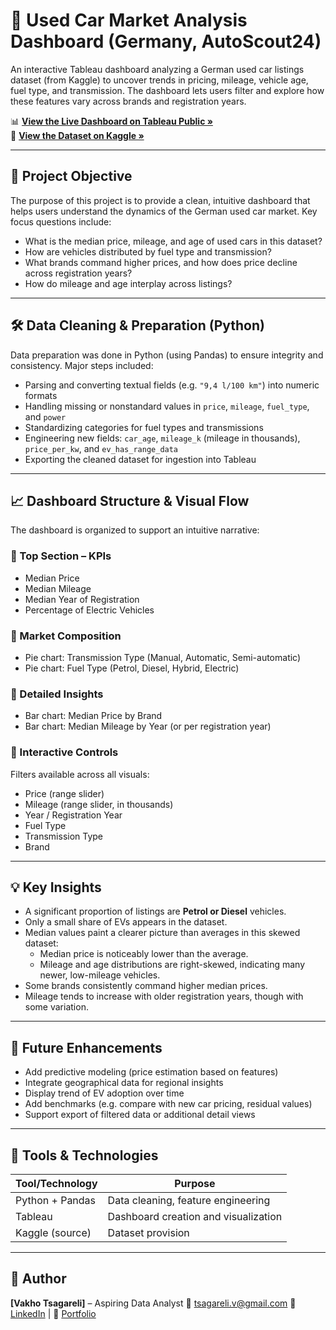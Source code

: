 
# 🚗 Used Car Market Analysis Dashboard (Germany, AutoScout24)

An interactive Tableau dashboard analyzing a German used car listings dataset (from Kaggle) to uncover trends in pricing, mileage, vehicle age, fuel type, and transmission. The dashboard lets users filter and explore how these features vary across brands and registration years.

📊 **[View the Live Dashboard on Tableau Public »](https://public.tableau.com/shared/RSSX3S2P5?:display_count=n&:origin=viz_share_link)**  
📁 **[View the Dataset on Kaggle »](https://www.kaggle.com/datasets/wspirat/germany-used-cars-dataset-2023)**

---

## 🧠 Project Objective

The purpose of this project is to provide a clean, intuitive dashboard that helps users understand the dynamics of the German used car market. Key focus questions include:

- What is the median price, mileage, and age of used cars in this dataset?  
- How are vehicles distributed by fuel type and transmission?  
- What brands command higher prices, and how does price decline across registration years?  
- How do mileage and age interplay across listings?

---

## 🛠 Data Cleaning & Preparation (Python)

Data preparation was done in Python (using Pandas) to ensure integrity and consistency. Major steps included:

- Parsing and converting textual fields (e.g. `"9,4 l/100 km"`) into numeric formats  
- Handling missing or nonstandard values in `price`, `mileage`, `fuel_type`, and `power`  
- Standardizing categories for fuel types and transmissions  
- Engineering new fields: `car_age`, `mileage_k` (mileage in thousands), `price_per_kw`, and `ev_has_range_data`  
- Exporting the cleaned dataset for ingestion into Tableau

---

## 📈 Dashboard Structure & Visual Flow

The dashboard is organized to support an intuitive narrative:

### 🔹 Top Section – KPIs  
- Median Price  
- Median Mileage  
- Median Year of Registration  
- Percentage of Electric Vehicles  

### 🔹 Market Composition  
- Pie chart: Transmission Type (Manual, Automatic, Semi-automatic)  
- Pie chart: Fuel Type (Petrol, Diesel, Hybrid, Electric)  

### 🔹 Detailed Insights  
- Bar chart: Median Price by Brand  
- Bar chart: Median Mileage by Year (or per registration year)  

### 🔹 Interactive Controls  
Filters available across all visuals:
- Price (range slider)  
- Mileage (range slider, in thousands)  
- Year / Registration Year  
- Fuel Type  
- Transmission Type  
- Brand  

---

## 💡 Key Insights

- A significant proportion of listings are **Petrol or Diesel** vehicles.  
- Only a small share of EVs appears in the dataset.  
- Median values paint a clearer picture than averages in this skewed dataset:  
  - Median price is noticeably lower than the average.  
  - Mileage and age distributions are right-skewed, indicating many newer, low-mileage vehicles.  
- Some brands consistently command higher median prices.  
- Mileage tends to increase with older registration years, though with some variation.

---

## 🚀 Future Enhancements

- Add predictive modeling (price estimation based on features)  
- Integrate geographical data for regional insights  
- Display trend of EV adoption over time  
- Add benchmarks (e.g. compare with new car pricing, residual values)  
- Support export of filtered data or additional detail views

---

## 📌 Tools & Technologies

| Tool/Technology    | Purpose                              |
|--------------------|--------------------------------------|
| Python + Pandas    | Data cleaning, feature engineering   |
| Tableau            | Dashboard creation and visualization |
| Kaggle (source)    | Dataset provision                    |

---

## 👤 Author

**[Vakho Tsagareli]** – Aspiring Data Analyst
📧 tsagareli.v@gmail.com
🔗 [LinkedIn](https://www.linkedin.com/in/vakhtang-tsagareli/) | 🔗 [Portfolio](https://www.datascienceportfol.io/tsagareliv)  
